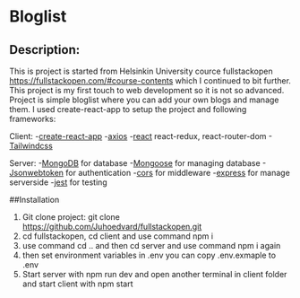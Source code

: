 # Bloglist


## Description:

This is project is started from Helsinkin University cource fullstackopen https://fullstackopen.com/#course-contents which I continued to bit further.
This project is my first touch to web development so it is not so advanced. Project is simple bloglist where you can add your own blogs and manage them.
I used create-react-app to setup the project and following frameworks: 

  Client: 
  -[create-react-app](https://create-react-app.dev/)
  -[axios](https://axios-http.com/docs/intro)
  -[react](https://react.dev/) react-redux, react-router-dom
  -[Tailwindcss](https://tailwindcss.com/)

  Server: 
  -[MongoDB](https://www.mongodb.com/) for database 
  -[Mongoose](https://mongoosejs.com/) for managing database
  -[Jsonwebtoken](https://www.npmjs.com/package/jsonwebtoken) for authentication
  -[cors](https://www.npmjs.com/package/cors) for middleware
  -[express](https://expressjs.com/) for manage serverside
  -[jest](https://jestjs.io/) for testing
  

##Installation

1. Git clone project: git clone https://github.com/Juhoedvard/fullstackopen.git
2. cd fullstackopen, cd client and use command npm i
3. use command cd .. and then cd server and use command npm i again
4. then set environment variables in .env you can copy .env.exmaple to .env 
5. Start server with npm run dev and open another terminal in client folder and start client with npm start

